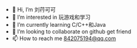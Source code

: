 - 👋 Hi, I’m 刘荇可可
- 👀 I’m interested in 玩游戏和学习
- 🌱 I’m currently learning C/C++和Java
- 💞️ I’m looking to collaborate on github get friend
- 📫 How to reach me 842075194@qq.com

<!---
Liuxingkeke/Liuxingkeke is a ✨ special ✨ repository because its `README.md` (this file) appears on your GitHub profile.
You can click the Preview link to take a look at your changes.
--->
